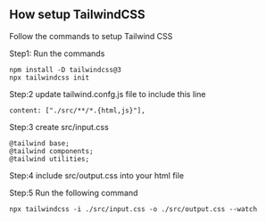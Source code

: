 ## How setup TailwindCSS
Follow the commands to setup Tailwind CSS

Step1: Run the commands
`````
npm install -D tailwindcss@3
npx tailwindcss init

`````

Step:2 update tailwind.confg.js file to include this line

````
content: ["./src/**/*.{html,js}"],
````

Step:3 create src/input.css

```
@tailwind base;
@tailwind components;
@tailwind utilities;
```

Step:4  include src/output.css into your html file

Step:5 Run the following command

```
npx tailwindcss -i ./src/input.css -o ./src/output.css --watch
```


